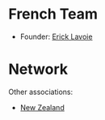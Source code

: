 # French Team

* Founder: [Erick Lavoie](http://ericklavoie.com)

# Network

Other associations:

* [New Zealand](http://scuttlebutt.nz)
